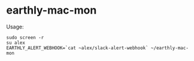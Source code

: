 # earthly-mac-mon

Usage:

    sudo screen -r
    su alex
    EARTHLY_ALERT_WEBHOOK=`cat ~alex/slack-alert-webhook` ~/earthly-mac-mon
